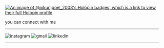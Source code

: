 [![An image of @nikunjgoel_2003's Holopin badges, which is a link to view their full Holopin profile](https://holopin.me/nikunjgoel_2003)](https://holopin.io/@nikunjgoel_2003)

you can connect with me 

<hr>

![instagram](https://user-images.githubusercontent.com/72417259/225829944-e9a3d202-eeee-4b48-a49b-36614299cb0e.png)
![gmail](https://user-images.githubusercontent.com/72417259/225829979-e72a92de-59bb-4055-83b6-3a7dbf3e7070.png)
![linkedin](https://user-images.githubusercontent.com/72417259/225829985-d58eed42-fa87-4ef2-a628-e104b2131473.png)


<hr>
